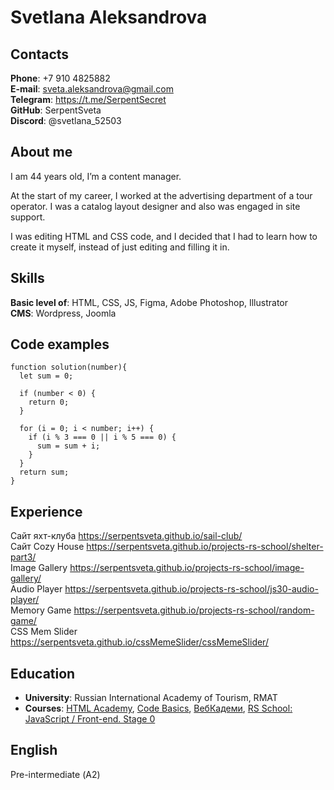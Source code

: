 # Svetlana Aleksandrova

## Contacts
**Phone**: +7 910 4825882  
**E-mail**: sveta.aleksandrova@gmail.com  
**Telegram**: https://t.me/SerpentSecret  
**GitHub**: SerpentSveta  
**Discord**: @svetlana_52503

## About me
I am 44 years old, I’m a content manager.

At the start of my career, I worked at the advertising department of a tour operator. I was a catalog layout designer and also was engaged in site support.

I was editing HTML and CSS code, and I decided that I had to learn how to create it myself, instead of just editing and filling it in.

## Skills
**Basic level of**: HTML, CSS, JS, Figma, Adobe Photoshop, Illustrator\
**CMS**: Wordpress, Joomla

## Code examples
```
function solution(number){
  let sum = 0;
  
  if (number < 0) {
    return 0;
  }
  
  for (i = 0; i < number; i++) {
    if (i % 3 === 0 || i % 5 === 0) {
      sum = sum + i;
    }    
  }
  return sum;
}
```

## Experience
Сайт яхт-клуба <https://serpentsveta.github.io/sail-club/>  
Сайт Cozy House <https://serpentsveta.github.io/projects-rs-school/shelter-part3/>  
Image Gallery <https://serpentsveta.github.io/projects-rs-school/image-gallery/>  
Audio Player <https://serpentsveta.github.io/projects-rs-school/js30-audio-player/>  
Memory Game <https://serpentsveta.github.io/projects-rs-school/random-game/>  
CSS Mem Slider <https://serpentsveta.github.io/cssMemeSlider/cssMemeSlider/>  

## Education
* **University**: Russian International Academy of Tourism, RMAT
* **Courses**: [HTML Academy](https://htmlacademy.ru/), [Code Basics](https://code-basics.com), [ВебКадеми](https://webcademy.ru), [RS School: JavaScript / Front-end. Stage 0](https://wearecommunity.io/events/js-stage0-rs-2024q2)

## English
Pre-intermediate (А2)
